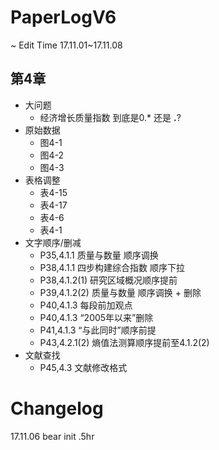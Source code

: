 # PaperLogV6

~ Edit Time 17.11.01~17.11.08

## 第4章
- 大问题
    + 经济增长质量指数 到底是0.* 还是 **.**?
- 原始数据
    + 图4-1
    + 图4-2
    + 图4-3
- 表格调整
    + 表4-15
    + 表4-17
    + 表4-6
    + 表4-1 
- 文字顺序/删减
    + P35,4.1.1 质量与数量 顺序调换
    + P38,4.1.1 四步构建综合指数 顺序下拉
    + P38,4.1.2(1) 研究区域概况顺序提前 
    + P39,4.1.2(2) 质量与数量 顺序调换 + 删除
    + P40,4.1.3 每段前加观点
    + P40,4.1.3 “2005年以来”删除
    + P41,4.1.3 “与此同时”顺序前提
    + P43,4.2.1(2) 熵值法测算顺序提前至4.1.2(2)
- 文献查找
    + P45,4.3 文献修改格式

# Changelog
17.11.06 bear init .5hr